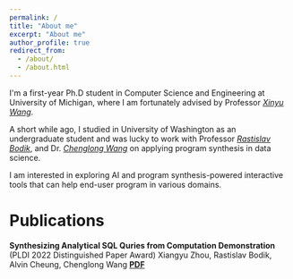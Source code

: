 ```yaml
---
permalink: /
title: "About me"
excerpt: "About me"
author_profile: true
redirect_from: 
  - /about/
  - /about.html
---
```


I'm a first-year Ph.D student in Computer Science and Engineering at University of Michigan, where I am fortunately advised by Professor *[Xinyu Wang](https://web.eecs.umich.edu/~xwangsd/)*.

A short while ago, I studied in University of Washington as an undergraduate student and was lucky to work with Professor *[Rastislav Bodik](https://homes.cs.washington.edu/~bodik/)*, and Dr. *[Chenglong Wang](https://chenglongwang.org/)* on applying program synthesis in data science.

I am interested in exploring AI and program synthesis-powered interactive tools that can help end-user program in various domains.

# Publications

**Synthesizing Analytical SQL Quries from Computation Demonstration** (PLDI 2022 Distinguished Paper Award)
Xiangyu Zhou, Rastislav Bodik, Alvin Cheung, Chenglong Wang
**[PDF](https://arxiv.org/abs/2204.07102)**